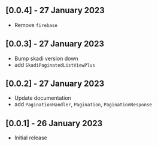 ## [0.0.4] - 27 January 2023
- Remove `firebase`

## [0.0.3] - 27 January 2023
- Bump skadi version down
- add `SkadiPaginatedListViewPlus`

## [0.0.2] - 27 January 2023
- Update documentation
- add `PaginationHandler`, `Pagination`, `PaginationResponse`
## [0.0.1] - 26 January 2023
- Initial release
